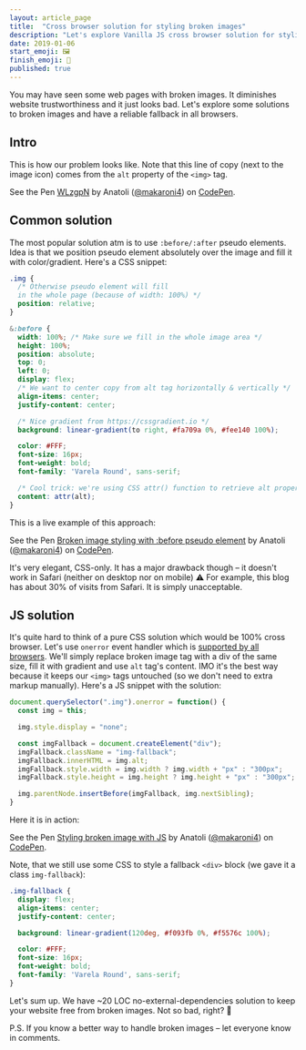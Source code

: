 ```yaml
---
layout: article_page
title:  "Cross browser solution for styling broken images"
description: "Let's explore Vanilla JS cross browser solution for styling broken images."
date: 2019-01-06
start_emoji: 🖼
finish_emoji: 🔨
published: true
---
```


You may have seen some web pages with broken images. It diminishes website trustworthiness and it just looks bad. Let's explore some solutions to broken images and have a reliable fallback in all browsers.

<!--more-->

## Intro

This is how our problem looks like. Note that this line of copy (next to the image icon) comes from the `alt` property of the `<img>` tag.

<p data-height="300" data-theme-id="0" data-slug-hash="WLzgpN" data-default-tab="html,result" data-user="makaroni4" data-pen-title="WLzgpN" class="codepen">See the Pen <a href="https://codepen.io/makaroni4/pen/WLzgpN/">WLzgpN</a> by Anatoli (<a href="https://codepen.io/makaroni4">@makaroni4</a>) on <a href="https://codepen.io">CodePen</a>.</p>
<script async src="https://static.codepen.io/assets/embed/ei.js"></script>

## Common solution

The most popular solution atm is to use `:before/:after` pseudo elements. Idea is that we position pseudo element absolutely over the image and fill it with color/gradient. Here's a CSS snippet:

```scss
.img {
  /* Otherwise pseudo element will fill
  in the whole page (because of width: 100%) */
  position: relative;
}

&:before {
  width: 100%; /* Make sure we fill in the whole image area */
  height: 100%;
  position: absolute;
  top: 0;
  left: 0;
  display: flex;
  /* We want to center copy from alt tag horizontally & vertically */
  align-items: center;
  justify-content: center;

  /* Nice gradient from https://cssgradient.io */
  background: linear-gradient(to right, #fa709a 0%, #fee140 100%);

  color: #FFF;
  font-size: 16px;
  font-weight: bold;
  font-family: 'Varela Round', sans-serif;

  /* Cool trick: we're using CSS attr() function to retrieve alt property copy */
  content: attr(alt);
}
```

This is a live example of this approach:

<p data-height="300" data-theme-id="0" data-slug-hash="maxQem" data-default-tab="result" data-user="makaroni4" data-pen-title="Broken image styling with :before pseudo element" class="codepen">See the Pen <a href="https://codepen.io/makaroni4/pen/maxQem/">Broken image styling with :before pseudo element</a> by Anatoli (<a href="https://codepen.io/makaroni4">@makaroni4</a>) on <a href="https://codepen.io">CodePen</a>.</p>
<script async src="https://static.codepen.io/assets/embed/ei.js"></script>

It's very elegant, CSS-only. It has a major drawback though – it doesn't work in Safari (neither on desktop nor on mobile) ⚠️ For example, this blog has about 30% of visits from Safari. It is simply unacceptable.

## JS solution

It's quite hard to think of a pure CSS solution which would be 100% cross browser. Let's use `onerror` event handler which is [supported by all browsers](https://developer.mozilla.org/en-US/docs/Web/HTML/Element/img#Browser_compatibility). We'll simply replace broken image tag with a div of the same size, fill it with gradient and use `alt` tag's content. IMO it's the best way because it keeps our `<img>` tags untouched (so we don't need to extra markup manually). Here's a JS snippet with the solution:

```js
document.querySelector(".img").onerror = function() {
  const img = this;

  img.style.display = "none";

  const imgFallback = document.createElement("div");
  imgFallback.className = "img-fallback";
  imgFallback.innerHTML = img.alt;
  imgFallback.style.width = img.width ? img.width + "px" : "300px";
  imgFallback.style.height = img.height ? img.height + "px" : "300px";

  img.parentNode.insertBefore(imgFallback, img.nextSibling);
}
```

Here it is in action:

<p data-height="300" data-theme-id="0" data-slug-hash="ZVxmOZ" data-default-tab="result" data-user="makaroni4" data-pen-title="Styling broken image with JS" class="codepen">See the Pen <a href="https://codepen.io/makaroni4/pen/ZVxmOZ/">Styling broken image with JS</a> by Anatoli (<a href="https://codepen.io/makaroni4">@makaroni4</a>) on <a href="https://codepen.io">CodePen</a>.</p>
<script async src="https://static.codepen.io/assets/embed/ei.js"></script>

Note, that we still use some CSS to style a fallback `<div>` block (we gave it a class `img-fallback`):

```css
.img-fallback {
  display: flex;
  align-items: center;
  justify-content: center;

  background: linear-gradient(120deg, #f093fb 0%, #f5576c 100%);

  color: #FFF;
  font-size: 16px;
  font-weight: bold;
  font-family: 'Varela Round', sans-serif;
}
```

Let's sum up. We have ~20 LOC no-external-dependencies solution to keep your website free from broken images. Not so bad, right? 🍻

P.S. If you know a better way to handle broken images – let everyone know in comments.
